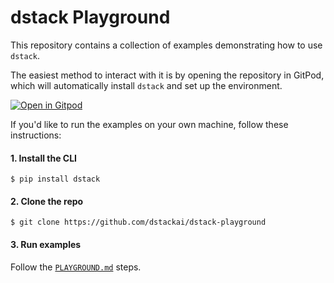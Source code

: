 # dstack Playground

This repository contains a collection of examples demonstrating how to use `dstack`.

The easiest method to interact with it is by opening the repository in GitPod, which will automatically install `dstack`
and set up the environment.

[![Open in Gitpod](https://gitpod.io/button/open-in-gitpod.svg)](https://gitpod.io/#github.com/dstackai/dstack-playground)

If you'd like to run the examples on your own machine, follow these instructions:

#### 1. Install the CLI

<div class="termy">

```shell
$ pip install dstack
```

</div>

#### 2. Clone the repo

<div class="termy">

```shell
$ git clone https://github.com/dstackai/dstack-playground
```

</div>

#### 3. Run examples

Follow the [`PLAYGROUND.md`](PLAYGROUND.md) steps.
